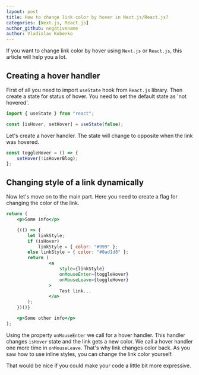 ```yaml
---
layout: post
title: How to change link color by hover in Next.js/React.js?
categories: [Next.js, React.js]
author_github: negativename
author: Vladislav Kobenko
---
```


If you want to change link color by hover using `Next.js` or `React.js`, this article will help you a lot.

## Creating a hover handler

First of all you need to import `useState` hook from `React.js` library. Then create a state for status of hover. You need to set the default state as 'not hovered'.

```jsx
import { useState } from "react";

const [isHover, setHover] = useState(false);
```

Let's create a hover handler. The state will change to opposite when the link was hovered.

```jsx
const toggleHover = () => {
    setHover(!isHoverBlog);
};
```

## Changing style of a link dynamically

Now let's move on to the main part. Here you need to create a flag for changing the color of the link.

```jsx
return (
    <p>Some info</p>

    {(() => {
        let linkStyle;
        if (isHover)
            linkStyle = { color: "#999" };
        else linkStyle = { color: "#0ad1d8" };
        return (
                <a
                    style={linkStyle}
                    onMouseEnter={toggleHover}
                    onMouseLeave={toggleHover}
                >
                    Test link...
                </a>
        );
    })()}

    <p>Some other info</p>
);
```

Using the property `onMouseEnter` we call for a hover handler. This handler changes `isHover` state and the link gets a new color. We call a hover handler one more time in `onMouseLeave`. That's why link changes color back. As you saw how to use inline styles, you can change the link color yourself.

That would be nice if you could make your code a little bit more expressive.
